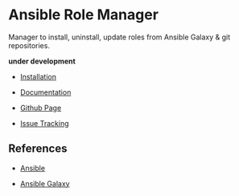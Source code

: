 Ansible Role Manager
=======================

Manager to install, uninstall, update roles from Ansible Galaxy &amp; git repositories.

__under development__

- [Installation](http://ajmirsky.github.io/ansible-role-manager/installation.html)

- [Documentation](http://mirskyinq.github.io/ansible-role-manager)

- [Github Page](https://github.com/mirskyinq/ansible-role-manager)

- [Issue Tracking](https://github.com/mirskyinq/ansible-role-manager/issues)


References
----------------------

- [Ansible](http://docs.ansible.com/)

- [Ansible Galaxy](https://galaxy.ansible.com/explore#/)


